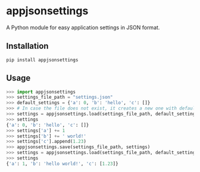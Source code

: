 # appjsonsettings
A Python module for easy application settings in JSON format.

## Installation
`pip install appjsonsettings`

## Usage
``` python
>>> import appjsonsettings
>>> settings_file_path = "settings.json"
>>> default_settings = {'a': 0, 'b': 'hello', 'c': []}
>>> # In case the file does not exist, it creates a new one with default_settings.
>>> settings = appjsonsettings.load(settings_file_path, default_settings)
>>> settings
{'a': 0, 'b': 'hello', 'c': []}
>>> settings['a'] += 1
>>> settings['b'] += ' world!'
>>> settings['c'].append(1.23)
>>> appjsonsettings.save(settings_file_path, settings)
>>> settings = appjsonsettings.load(settings_file_path, default_settings)
>>> settings
{'a': 1, 'b': 'hello world!', 'c': [1.23]}
```
